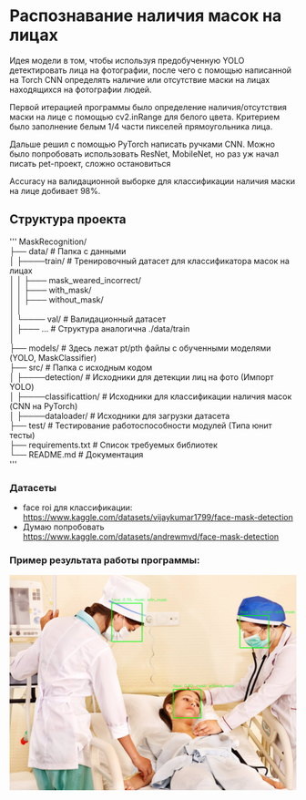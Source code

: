 # Распознавание наличия масок на лицах

Идея модели в том, чтобы используя предобученную YOLO детектировать лица на фотографии, после чего с помощью
написанной на Torch CNN определять наличие или отсутствие маски на лицах находящихся на фотографии людей.
    
Первой итерацией программы было определение наличия/отсутствия маски на лице с помощью cv2.inRange для белого цвета.
Критерием было заполнение белым 1/4 части пикселей прямоугольника лица.

Дальше решил с помощью PyTorch написать ручками CNN. Можно было попробовать использовать ResNet, MobileNet,
но раз уж начал писать pet-проект, сложно остановиться

Accuracy на валидационной выборке для классификации наличия маски на лице добивает 98%.

## Структура проекта
'''
MaskRecognition/  
├── data/                  # Папка с данными  
│   ├────train/            # Тренировочный датасет для классификатора масок на лицах  
│   │      ├─── mask_weared_incorrect/  
│   │      ├─── with_mask/  
│   │      ├─── without_mask/  
│   │        
│   └──── val/             # Валидационный датасет  
│          ├─── ...        # Структура аналогична ./data/train  
│  
├── models/                # Здесь лежат pt/pth файлы с обученными моделями (YOLO, MaskClassifier)   
├── src/                   # Папка с исходным кодом  
│   ├────detection/        # Исходники для детекции лиц на фото (Импорт YOLO)  
│   ├────classificattion/  # Исходники для классификации наличия масок (CNN на PyTorch)  
│   ├────dataloader/       # Исходники для загрузки датасета  
├── test/                  # Тестирование работоспособности модулей (Типа юнит тесты)  
├── requirements.txt       # Список требуемых библиотек  
└── README.md              # Документация  
'''

### Датасеты
- face roi для классификации: https://www.kaggle.com/datasets/vijaykumar1799/face-mask-detection
- Думаю попробовать https://www.kaggle.com/datasets/andrewmvd/face-mask-detection 


### Пример результата работы программы:
 ![test_hospital.png](data/output/test_hospital.png)
